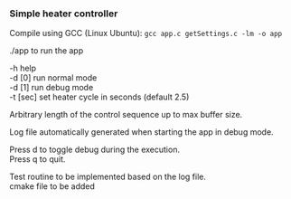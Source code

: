 ### Simple heater controller

Compile using GCC (Linux Ubuntu): `gcc app.c getSettings.c -lm -o app`

./app to run the app

 -h help  
 -d [0] run normal mode  
 -d [1] run debug mode  
 -t [sec] set heater cycle in seconds (default 2.5)  

Arbitrary length of the control sequence up to max buffer size. 

Log file automatically generated when starting the app in debug mode.

Press d to toggle debug during the execution.  
Press q to quit.


Test routine to be implemented based on the log file.   
cmake file to be added


